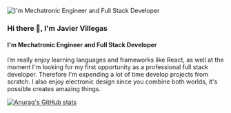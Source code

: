 ![I'm Mechatronic Engineer and Full Stack Developer](https://i.imgur.com/7MfeeSS.pnganner.png)
### Hi there 👋,  I'm Javier Villegas
#### I'm Mechatronic Engineer and Full Stack Developer

I’m really enjoy learning languages and frameworks like React, as well at the moment I'm looking for my first opportunity as a professional full stack developer. Therefore I'm expending a lot of time develop projects from scratch. I also enjoy electronic design since you combine both worlds, it's possible creates amazing things.

[![Anurag's GitHub stats](https://github-readme-stats.vercel.app/api?username=javillegasna)](https://github.com/anuraghazra/github-readme-stats)